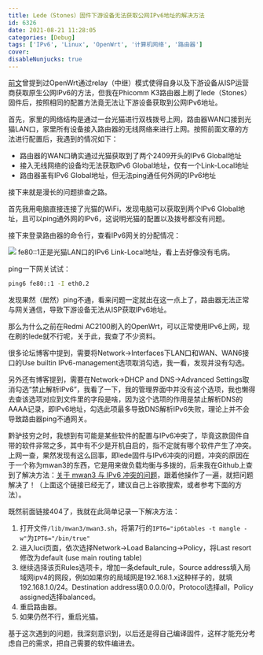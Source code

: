 ```yaml
---
title: Lede（Stones）固件下游设备无法获取公网IPv6地址的解决方法
id: 6326
date: 2021-08-21 11:28:05
categories: [Debug]
tags: ['IPv6', 'Linux', 'OpenWrt', '计算机网络', '路由器']
cover:
disableNunjucks: true
---
```


[前文](/blog/5405/)曾提到过OpenWrt通过relay（中继）模式使得自身以及下游设备从ISP运营商获取原生公网IPv6的方法，但我在Phicomm K3路由器上刷了lede（Stones）固件后，按照相同的配置方法竟无法让下游设备获取到公网IPv6地址。


首先，家里的网络结构是通过一台光猫进行双栈拨号上网，路由器WAN口接到光猫LAN口，家里所有设备接入路由器的无线网络来进行上网。按照前面文章的方法进行配置后，我遇到的情况如下：


- 路由器的WAN口确实通过光猫获取到了两个2409开头的IPv6 Global地址
- 接入无线网络的设备均无法获取IPv6 Global地址，仅有一个Link-Local地址
- 路由器虽有IPv6 Global地址，但无法ping通任何外网的IPv6地址

接下来就是漫长的问题排查之路。


首先我用电脑直接连接了光猫的WiFi，发现电脑可以获取到两个IPv6 Global地址，且可以ping通外网的IPv6，这说明光猫的配置以及拨号都没有问题。


接下来登录路由器的命令行，查看IPv6网关的分配情况：

![](https://blogfiles.oss.fyz666.xyz/png/72906288-50d4-436e-840a-57ab804197b6.png)
fe80::1正是光猫LAN口的IPv6 Link-Local地址，看上去好像没有毛病。


ping一下网关试试：

```bash
ping6 fe80::1 -I eth0.2
```

发现果然（居然）ping不通，看来问题一定就出在这一点上了，路由器无法正常与网关通信，导致下游设备无法从ISP获取IPv6地址。


那么为什么之前在Redmi AC2100刷入的OpenWrt，可以正常使用IPv6上网，现在刷的lede就不行呢，关于此，我查了不少资料。


很多论坛博客中提到，需要将Network->Interfaces下LAN口和WAN、WAN6接口的Use builtin IPv6-management选项取消勾选，我一看，发现并没有勾选。


另外还有博客提到，需要在Network->DHCP and DNS->Advanced Settings取消勾选“禁止解析IPv6”，我看了一下，我的管理界面中并没有这个选项，我也懒得去查该选项对应到文件里的字段是啥，因为这个选项的作用是禁止解析DNS的AAAA记录，即IPv6地址，勾选此项最多导致DNS解析IPv6失败，理论上并不会导致路由器ping不通网关。


黔驴技穷之时，我想到有可能是某些软件的配置与IPv6冲突了，毕竟这款固件自带的软件非常之多，其中有不少是开机自启的，指不定就有哪个软件产生了冲突。上网一查，果然发现有这么回事，即lede固件与IPv6冲突的问题，冲突的原因在于一个称为mwan3的东西，它是用来做负载均衡与多拨的，后来我在Github上查到了解决方法：[关于 mwan3 与 IPv6 冲突的问题](https://github.com/SuLingGG/OpenWrt-Rpi/issues/3)，跟着他操作了一遍，就把问题解决了！（上面这个链接已经无了，建议自己上谷歌搜索，或者参考下面的方法）。


既然前面链接404了，我就在此简单记录一下解决方法：


1. 打开文件`/lib/mwan3/mwan3.sh`，将第7行的`IPT6="ip6tables -t mangle -w"`为`IPT6="/bin/true"`
2. 进入luci页面，依次选择Network->Load Balancing->Policy，将Last resort修改为default (use main routing table)
3. 继续选择该页Rules选项卡，增加一条default_rule，Source address填入局域网ipv4的网段，例如如果你的局域网是192.168.1.x这种样子的，就填192.168.1.0/24。Destination address填0.0.0.0/0，Protocol选择all，Policy assigned选择balanced。
4. 重启路由器。
5. 如果仍然不行，重启光猫。

基于这次遇到的问题，我深刻意识到，以后还是得自己编译固件，这样才能充分考虑自己的需求，把自己需要的软件编进去。
